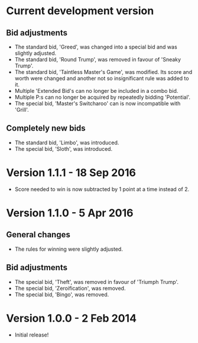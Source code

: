 Current development version
===========================
## Bid adjustments
- The standard bid, 'Greed', was changed into a special bid and was slightly adjusted.
- The standard bid, 'Round Trump', was removed in favour of 'Sneaky Trump'.
- The standard bid, 'Taintless Master's Game', was modified. Its score and worth were changed and another not so insignificant rule was added to it.
- Multiple 'Extended Bid's can no longer be included in a combo bid.
- Multiple P:s can no longer be acquired by repeatedly bidding 'Potential'.
- The special bid, 'Master's Switcharoo' can is now incompatible with 'Grill'.

## Completely new bids
- The standard bid, 'Limbo', was introduced.
- The special bid, 'Sloth', was introduced.

Version 1.1.1 - 18 Sep 2016
===========================
- Score needed to win is now subtracted by 1 point at a time instead of 2.

Version 1.1.0 - 5 Apr 2016
==========================
## General changes
- The rules for winning were slightly adjusted.

## Bid adjustments
- The special bid, 'Theft', was removed in favour of 'Triumph Trump'.
- The special bid, 'Zeroification', was removed.
- The special bid, 'Bingo', was removed.

Version 1.0.0 - 2 Feb 2014
==========================
- Initial release!
